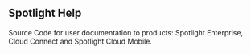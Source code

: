 ## Spotlight Help

Source Code for user documentation to products: Spotlight Enterprise, Cloud Connect and Spotlight Cloud Mobile.
